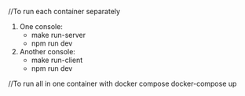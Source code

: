 //To run each container separately

1. One console:
   - make run-server
   - npm run dev
2. Another console:
   - make run-client
   - npm run dev

//To run all in one container with docker compose
docker-compose up
